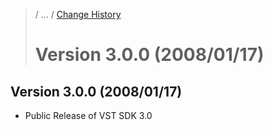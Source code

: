 >/ ... / [Change History](../Index.md)
>
># Version 3.0.0 (2008/01/17)

## Version 3.0.0 (2008/01/17)
- Public Release of VST SDK 3.0